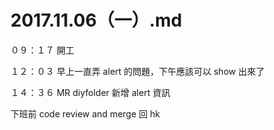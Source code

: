 # 2017.11.06（一）.md


０９：１７ 開工  

１２：０３ 早上一直弄 alert 的問題，下午應該可以 show 出來了  

１４：３６ MR diyfolder 新增 alert 資訊  

下班前 code review and merge 回 hk
